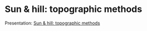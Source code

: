 # Sun & hill: topographic methods

Presentation: [Sun & hill: topographic methods](https://boydx.github.io/sun-and-hill)
